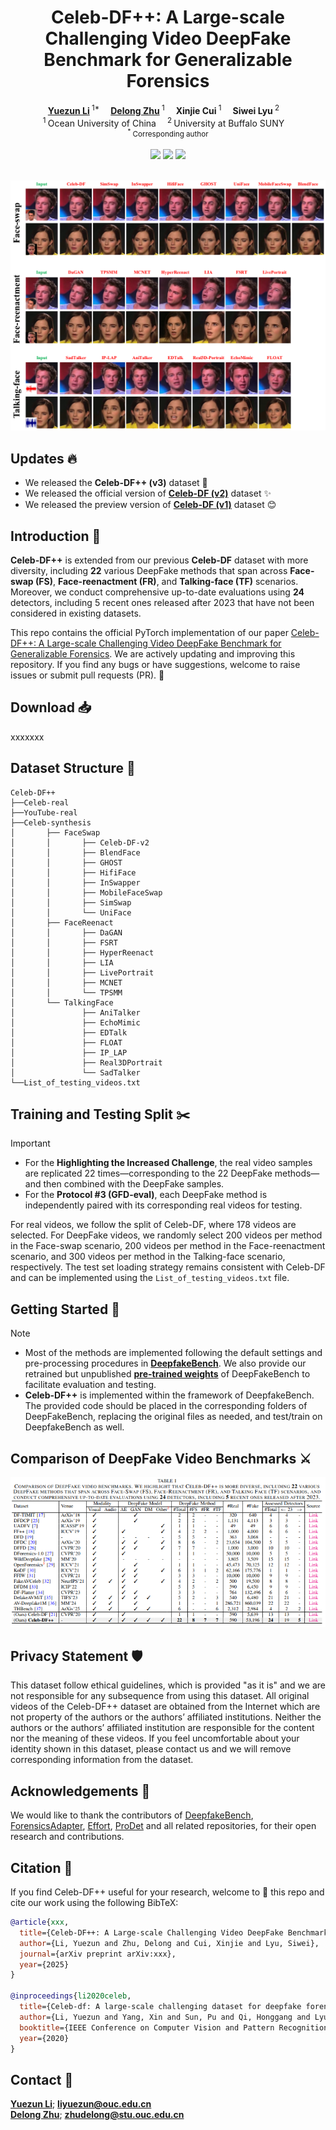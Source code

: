 <h1 align="center">Celeb-DF++: A Large-scale Challenging Video DeepFake Benchmark for Generalizable Forensics</h1>

<div align='center'>
    <a href='https://yuezunli.github.io/' target='_blank'><strong>Yuezun Li</strong></a><sup> 1*</sup>&emsp;
    <a href='https://hisssec.github.io/' target='_blank'><strong>Delong Zhu</strong></a><sup> 1</sup>&emsp;
    <a target='_blank'><strong>Xinjie Cui</strong></a><sup> 1</sup>&emsp;
    <a target='_blank'><strong>Siwei Lyu</strong></a><sup> 2</sup>&emsp;
</div>

<!-- <div align='center'>
    <a target='_blank'><strong>Zhibo Wang</strong></a><sup> 3</sup>&emsp;
    <a target='_blank'><strong>Siwei Lyu</strong></a><sup> 4</sup>&emsp;
</div>-->

<div align='center'>
    <sup>1 </sup>Ocean University of China&emsp; <sup>2 </sup>University at Buffalo SUNY&emsp;
</div>
<div align='center'>
    <small><sup>*</sup> Corresponding author</small>
</div>
<br>

<div align="center">
  <!-- <a href='LICENSE'><img src='https://img.shields.io/badge/license-MIT-yellow'></a> -->
    <a href='https://openaccess.thecvf.com/content_CVPR_2020/papers/Li_Celeb-DF_A_Large-Scale_Challenging_Dataset_for_DeepFake_Forensics_CVPR_2020_paper.pdf'><img src='https://img.shields.io/badge/CVPR-CelebDF-green'></a>
  <a href='https://arxiv.org/pdf/2412.01101'><img src='https://img.shields.io/badge/arXiv-CelebDF++-red'></a>
  <a href='https://github.com/OUC-VAS/Celeb-DF-PP/releases'><img src='https://img.shields.io/badge/Checkpoint-CelebDF++-blue'></a>
  <!--<a href="https://github.com/KwaiVGI/LivePortrait"><img src="https://img.shields.io/github/stars/KwaiVGI/LivePortrait"></a> -->
  <br>

</div>
<br>


<p align="center">
  <img src="figures/vis.png" alt="showcase">
  <br>

</p>

## Updates 🔥 
 - We released the **Celeb-DF++ (v3)** dataset 💪
 - We released the official version of **[Celeb-DF (v2)](https://github.com/yuezunli/celeb-deepfakeforensics)** dataset ✨
 - We released the preview version of **[Celeb-DF (v1)](https://github.com/yuezunli/celeb-deepfakeforensics/blob/master/Celeb-DF-v1/README.md)** dataset 😊


## Introduction 📖
**Celeb-DF++** is extended from our previous **Celeb-DF** dataset with more diversity, including **22** various DeepFake methods that span across **Face-swap (FS)**, **Face-reenactment (FR)**, and **Talking-face (TF)** scenarios. Moreover, we conduct comprehensive up-to-date evaluations using **24** detectors, including 5 recent ones released after 2023 that have not been considered in existing datasets.

This repo contains the official PyTorch implementation of our paper [Celeb-DF++: A Large-scale Challenging Video DeepFake Benchmark for Generalizable Forensics](https://arxiv.org/pdf/2412.01101).
We are actively updating and improving this repository. If you find any bugs or have suggestions, welcome to raise issues or submit pull requests (PR). 💖

## Download 📥
xxxxxxx

## Dataset Structure 📂
```
Celeb-DF++
├──Celeb-real
├──YouTube-real
├──Celeb-synthesis
│       ├── FaceSwap
│       │       ├── Celeb-DF-v2
│       │       ├── BlendFace
│       │       ├── GHOST
│       │       ├── HifiFace
│       │       ├── InSwapper
│       │       ├── MobileFaceSwap
│       │       ├── SimSwap
│       │       └── UniFace
│       ├── FaceReenact
│       │       ├── DaGAN
│       │       ├── FSRT
│       │       ├── HyperReenact
│       │       ├── LIA
│       │       ├── LivePortrait
│       │       ├── MCNET
│       │       └── TPSMM
│       └── TalkingFace
│               ├── AniTalker
│               ├── EchoMimic
│               ├── EDTalk
│               ├── FLOAT
│               ├── IP_LAP
│               ├── Real3DPortrait
│               └── SadTalker
└──List_of_testing_videos.txt
```

## Training and Testing Split ✂️

> [!IMPORTANT]
> - For the **Highlighting the Increased Challenge**, the real video samples are replicated 22 times—corresponding to the 22 DeepFake methods—and then combined with the DeepFake samples.
> - For the **Protocol #3 (GFD-eval)**, each DeepFake method is independently paired with its corresponding real videos for testing.

For real videos, we follow the split of Celeb-DF, where 178 videos are selected. For DeepFake videos, we randomly select 200 videos per method in the Face-swap scenario, 200 videos per method in the Face-reenactment scenario, and 300 videos per method in the Talking-face scenario, respectively. The test set loading strategy remains consistent with Celeb-DF and can be implemented using the `List_of_testing_videos.txt` file.

## Getting Started 🏁
> [!NOTE]
> - Most of the methods are implemented following the default settings and pre-processing procedures in **[DeepfakeBench](https://github.com/SCLBD/DeepfakeBench)**. We also provide our retrained but unpublished **[pre-trained weights](https://github.com/OUC-VAS/Celeb-DF-PP/releases)** of DeepFakeBench to facilitate evaluation and testing.
> - **Celeb-DF++** is implemented within the framework of DeepfakeBench. The provided code should be placed in the corresponding folders of DeepFakeBench, replacing the original files as needed, and test/train on DeepfakeBench as well.

## Comparison of DeepFake Video Benchmarks ⚔️
<p align="center">
  <img src="figures/vs_benchmark.png" alt="showcase">
  <br>

</p>

## Privacy Statement 🛡️

This dataset  follow ethical guidelines, which is provided "as it is" and we are not responsible for any subsequence from using this dataset. All original videos of the Celeb-DF++ dataset are obtained from the Internet which are not property of the authors or the authors’ affiliated institutions. Neither the authors or the authors’ affiliated institution are responsible for the content nor the meaning of these videos. If you feel uncomfortable about your identity shown in this dataset, please contact us and we will remove corresponding information from the dataset.

## Acknowledgements 💐
We would like to thank the contributors of [DeepfakeBench](https://github.com/SCLBD/DeepfakeBench), [ForensicsAdapter](https://github.com/OUC-VAS/ForensicsAdapter), [Effort](https://github.com/YZY-stack/Effort-AIGI-Detection), [ProDet](https://github.com/beautyremain/ProDet) and all related repositories, for their open research and contributions.

## Citation 💖
If you find Celeb-DF++ useful for your research, welcome to 🌟 this repo and cite our work using the following BibTeX:
```bibtex
@article{xxx,
  title={Celeb-DF++: A Large-scale Challenging Video DeepFake Benchmark for Generalizable Forensics},
  author={Li, Yuezun and Zhu, Delong and Cui, Xinjie and Lyu, Siwei},
  journal={arXiv preprint arXiv:xxx},
  year={2025}
}

@inproceedings{li2020celeb,
  title={Celeb-df: A large-scale challenging dataset for deepfake forensics},
  author={Li, Yuezun and Yang, Xin and Sun, Pu and Qi, Honggang and Lyu, Siwei},
  booktitle={IEEE Conference on Computer Vision and Pattern Recognition},
  year={2020}
}
```
## Contact 📧
[**Yuezun Li**](https://yuezunli.github.io/); **liyuezun@ouc.edu.cn**<br>
[**Delong Zhu**](https://hisssec.github.io/); **zhudelong@stu.ouc.edu.cn**
